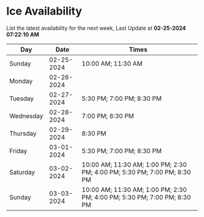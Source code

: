 # Ice Availability

List the latest availability for the next week, Last Update at **02-25-2024 07:22:10 AM**

| Day         | Date        | Times       |
| ----------- | ----------- | ----------- |
|Sunday|02-25-2024|10:00 AM; 11:30 AM|
|Monday|02-26-2024||
|Tuesday|02-27-2024|5:30 PM; 7:00 PM; 8:30 PM|
|Wednesday|02-28-2024|7:00 PM; 8:30 PM|
|Thursday|02-29-2024|8:30 PM|
|Friday|03-01-2024|5:30 PM; 7:00 PM; 8:30 PM|
|Saturday|03-02-2024|10:00 AM; 11:30 AM; 1:00 PM; 2:30 PM; 4:00 PM; 5:30 PM; 7:00 PM; 8:30 PM|
|Sunday|03-03-2024|10:00 AM; 11:30 AM; 1:00 PM; 2:30 PM; 4:00 PM; 5:30 PM; 7:00 PM; 8:30 PM|

